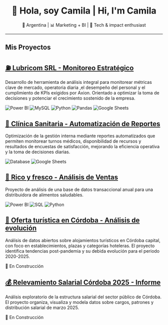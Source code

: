 <h1 align="center">👋 Hola, soy Camila | Hi, I'm Camila</h1>
<p align="center">
📍 Argentina | 📊 Marketing + BI | 🌱 Tech & impact enthusiast
</p>

---

## Mis Proyectos

## [⛽ Lubricom SRL - Monitoreo Estratégico](https://github.com/cpereyra-bi/LubricomSRL)

Desarrollo de herramienta de análisis integral para monitorear métricas clave de mercado, operatoria diaria ,el desempeño del personal y el cumplimiento de KPIs exigidos por Axion. Orientado a optimizar la toma de decisiones y potenciar el crecimiento sostenido de la empresa.

![Power BI](https://img.shields.io/badge/Power%20BI-F2C811?style=flat-square&logo=powerbi&logoColor=black)
![MySQL](https://img.shields.io/badge/MySQL-00758F?style=flat-square&logo=mysql&logoColor=white)
![Python](https://img.shields.io/badge/Python-3776AB?style=flat-square&logo=python&logoColor=white)
![Pandas](https://img.shields.io/badge/Pandas-150458?style=flat-square&logo=pandas&logoColor=white)
![Google Sheets](https://img.shields.io/badge/Google%20Sheets-34A853?style=flat-square&logo=googlesheets&logoColor=white)

## [🏥 Clínica Sanitaria - Automatización de Reportes](https://github.com/cpereyra-bi/ClinicaSanitaria)

Optimización de la gestión interna mediante reportes automatizados que permiten monitorear turnos médicos, disponibilidad de recursos y resultados de encuestas de satisfacción, mejorando la eficiencia operativa y la toma de decisiones diarias.

![Database](https://img.shields.io/badge/Database-4DB33D?style=flat-square&logo=databricks&logoColor=white)
![Google Sheets](https://img.shields.io/badge/Google%20Sheets-34A853?style=flat-square&logo=googlesheets&logoColor=white)

## [🥑 Rico y fresco - Análisis de Ventas](https://github.com/cpereyra-bi/DistriSaludable)

Proyecto de análisis de una base de datos transaccional anual para una distribuidora de alimentos saludables. 

![Power BI](https://img.shields.io/badge/Power%20BI-F2C811?style=flat-square&logo=powerbi&logoColor=black)
![SQL](https://img.shields.io/badge/SQL-4479A1?style=flat-square&logo=mysql&logoColor=white)
![Python](https://img.shields.io/badge/Python-3776AB?style=flat-square&logo=python&logoColor=white)

## [🏨 Oferta turística en Córdoba - Análisis de evolución](https://github.com/cpereyra-bi/Alojamiento-Turismo-Cordoba)

Análisis de datos abiertos sobre alojamientos turísticos en Córdoba capital, con foco en establecimientos, plazas y categorías hoteleras. El proyecto identifica tendencias post-pandemia y su debida evolución para el periodo 2020-2025.

🚧 En Construcción

## [💰 Relevamiento Salarial Córdoba 2025 - Informe](https://github.com/cpereyra-bi/Relevamiento-Salarial-Gob-de-Cordoba-2025)

Análisis exploratorio de la estructura salarial del sector público de Córdoba. El proyecto organiza, visualiza y modela datos sobre cargos, patrones y distribución salarial de marzo 2025.

🚧 En Construcción





